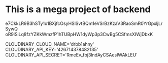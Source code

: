 # This is a mega project of backend
e7CkkLR9B3hSTy1o1BXjfcOsyHSlSvtBQm1eVSrBzKzaV3RaoSmR0YrGpxljLrSywQ
oR9lSiLq8fzYZKkWmzfP1hTUBpHW1dyWp3p3CwBg5CSfmsXIWjDbxK

CLOUDINARY_CLOUD_NAME='drbb1ahny'
CLOUDINARY_API_KEY='426714378482135'
CLOUDINARY_API_SECRET='RmeEv_fbj3lndAyCSAesIWAkLEU'